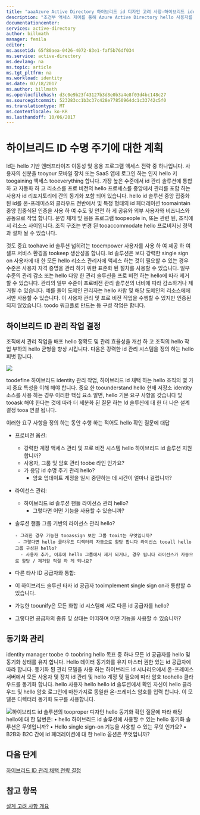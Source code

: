 ```yaml
---
title: "aaaAzure Active Directory 하이브리드 id 디자인 고려 사항-하이브리드 identity 관리 작업을 확인 | Microsoft Docs"
description: "조건부 액세스 제어를 통해 Azure Active Directory hello 사용자를 인증할 때 및 toohello 응용 프로그램 액세스를 허용 하기 전에 선택 hello 특정 상태를 확인 합니다. 이러한 조건이 충족 되 면 hello 사용자가 인증 되 고 toohello 응용 프로그램 액세스를 허용 합니다."
documentationcenter: 
services: active-directory
author: billmath
manager: femila
editor: 
ms.assetid: 65f80aea-0426-4072-83e1-faf5b76df034
ms.service: active-directory
ms.devlang: na
ms.topic: article
ms.tgt_pltfrm: na
ms.workload: identity
ms.date: 07/18/2017
ms.author: billmath
ms.openlocfilehash: d3c0e9b23f43127b3d8e0b3a4e8f03d4bc148c27
ms.sourcegitcommit: 523283cc1b3c37c428e77850964dc1c33742c5f0
ms.translationtype: MT
ms.contentlocale: ko-KR
ms.lasthandoff: 10/06/2017
---
```

# <a name="plan-for-hybrid-identity-lifecycle"></a>하이브리드 ID 수명 주기에 대한 계획
Id는 hello 기반 엔터프라이즈 이동성 및 응용 프로그램 액세스 전략 중 하나입니다. 사용자의 신분을 tooyour 모바일 장치 또는 SaaS 앱에 로그인 하는 인지 hello 키 toogaining 액세스 tooeverything 합니다. 가장 높은 수준에서 id 관리 솔루션에 통합 하 고 자동화 하 고 리소스를 프로 비전의 hello 프로세스를 중앙에서 관리를 포함 하는 사용자 id 리포지토리에 간의 동기화 포함 되어 있습니다. hello id 솔루션 중앙 집중화 된 id를 온-프레미스와 클라우드 전반에서 및 특정 형태의 id 페더레이션 toomaintain 중앙 집중식된 인증을 사용 하 여 수도 및 안전 하 게 공유와 외부 사용자와 비즈니스와 공동으로 작업 합니다. 운영 체제 및 응용 프로그램 toopeople in, 또는 관련 된, 조직에서 리소스 사이입니다. 조직 구조는 변경 된 tooaccommodate hello 프로비저닝 정책과 절차 될 수 있습니다.

것도 중요 toohave id 솔루션 넓히려는 tooempower 사용자를 사용 하 여 제공 하 여 셀프 서비스 환경을 tookeep 생산성을 합니다. Id 솔루션은 보다 강력한 single sign on 사용자에 대 한 모든 hello 리소스 관리자에 액세스 하는 것이 필요할 수 있는 경우 수준은 사용자 자격 증명을 관리 하기 위한 표준화 된 절차를 사용할 수 있습니다. 일부 수준의 관리 감소 또는 hello 다양 한 관리 솔루션을 프로 비전 하는 hello에 따라 제거할 수 있습니다. 관리의 일부 수준이 프로비전 관리 솔루션의 너비에 따라 감소하거나 제거될 수 있습니다. 예를 들어 도메인 관리자는 hello 사람 및 해당 도메인의 리소스에에서만 사용할 수 있습니다. 이 사용자 관리 및 프로 비전 작업을 수행할 수 있지만 인증된 되지 않았습니다. toodo 워크플로 만드는 등 구성 작업은 합니다.

## <a name="determine-hybrid-identity-management-tasks"></a>하이브리드 ID 관리 작업 결정
조직에서 관리 작업을 배포 hello 정확도 및 관리 효율성을 개선 하 고 조직의 hello 작업 부하의 hello 균형을 향상 시킵니다. 다음은 강력한 id 관리 시스템을 정의 하는 hello 피벗 합니다.

 ![](./media/hybrid-id-design-considerations/Identity_management_considerations.png)

toodefine 하이브리드 identity 관리 작업, 하이브리드 id 채택 하는 hello 조직의 몇 가지 중요 특성을 이해 해야 합니다. 중요 한 toounderstand hello 현재 저장소 identity 소스를 사용 하는 경우 이러한 핵심 요소 알면, hello 기본 요구 사항을 갖습니다 및 tooask 해야 한다는 것에 따라 더 세분화 된 질문 하는 Id 솔루션에 대 한 더 나은 설계 결정 tooa 연결 됩니다.  

이러한 요구 사항을 정의 하는 동안 수행 하는 적어도 hello 확인 질문에 대답

* 프로비전 옵션: 
  
  * 강력한 계정 액세스 관리 및 프로 비전 시스템 hello 하이브리드 id 솔루션 지원 합니까?
  * 사용자, 그룹 및 암호 관리 toobe 라인 인가요?
  * 가 응답 id 수명 주기 관리 hello? 
    * 암호 업데이트 계정을 일시 중단하는 데 시간이 얼마나 걸립니까?
* 라이선스 관리: 
  
  * 하이브리드 id 솔루션 핸들 라이선스 관리 hello?
    * 그렇다면 어떤 기능을 사용할 수 있습니까?
* 솔루션 핸들 그룹 기반의 라이선스 관리 hello? 
  
      - 그러한 경우 가능한 tooassign 보안 그룹 tooit는 무엇입니까? 
       - 그렇다면 hello 클라우드 디렉터리 자동으로 할당 합니다 라이선스 tooall hello 그룹 구성원 hello? 
        - 사용자 추가, 이후에 hello 그룹에서 제거 되거나, 경우 됩니다 라이선스가 자동으로 할당 / 제거할 적절 하 게 되나요? 
* 다른 타사 ID 공급자와 통합:
* 이 하이브리드 솔루션 타사 id 공급자 tooimplement single sign on과 통합할 수 있습니다.
* 가능한 toounify은 모든 화합 id 시스템에 서로 다른 id 공급자를 hello?
* 그렇다면 공급자의 종류 및 상태는 어떠하며 어떤 기능을 사용할 수 있습니까?

## <a name="synchronization-management"></a>동기화 관리
identity manager toobe 수 toobring hello 목표 중 하나 모든 id 공급자를 hello 및 동기화 상태를 유지 합니다. Hello 데이터 동기화를 유지 마스터 권한 있는 id 공급자에 따라 합니다. 동기화 된 관리 모델을 사용 하는 하이브리드 id 시나리오에서 온-프레미스 서버에서 모든 사용자 및 장치 id 관리 및 hello 계정 및 필요에 따라 암호 toohello 클라우드를 동기화 합니다. hello 사용자 hello hello id 솔루션에서 확인 자신이 hello 클라우드 및 hello 암호 로그인에 마찬가지로 동일한 온-프레미스 암호를 입력 합니다. 이 모델은 디렉터리 동기화 도구를 사용합니다.

![](./media/hybrid-id-design-considerations/Directory_synchronization.png)하이브리드 id 솔루션의 tooproper 디자인 hello 동기화 확인 질문에 따라 해당 hello에 대 한 답변은: • hello 하이브리드 id 솔루션에 사용할 수 있는 hello 동기화 솔루션은 무엇입니까?
• Hello single sign-on 기능을 사용할 수 있는 무엇 인가요?
• B2B와 B2C 간에 id 페더레이션에 대 한 hello 옵션은 무엇입니까?

## <a name="next-steps"></a>다음 단계
[하이브리드 ID 관리 채택 전략 결정](active-directory-hybrid-identity-design-considerations-lifecycle-adoption-strategy.md)

## <a name="see-also"></a>참고 항목
[설계 고려 사항 개요](active-directory-hybrid-identity-design-considerations-overview.md)


